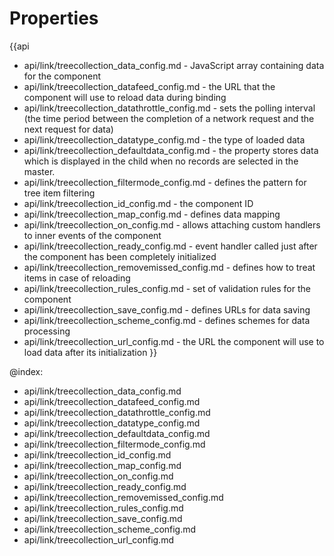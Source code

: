 Properties
==========

{{api
- api/link/treecollection_data_config.md - JavaScript array containing data for the component
- api/link/treecollection_datafeed_config.md - the URL that the component will use to reload data during binding
- api/link/treecollection_datathrottle_config.md - sets the polling interval (the time period between the completion of a network request and the next request for data)
- api/link/treecollection_datatype_config.md - the type of loaded data
- api/link/treecollection_defaultdata_config.md - the property stores data which is displayed in the child when no records are selected in the  master.
- api/link/treecollection_filtermode_config.md - defines the pattern for tree item filtering
- api/link/treecollection_id_config.md - the component ID
- api/link/treecollection_map_config.md - defines data mapping
- api/link/treecollection_on_config.md - allows attaching custom handlers to inner events of the component
- api/link/treecollection_ready_config.md - event handler called just after the component has been completely initialized
- api/link/treecollection_removemissed_config.md - defines how to treat items in case of reloading
- api/link/treecollection_rules_config.md - set of validation rules for the component
- api/link/treecollection_save_config.md - defines URLs for data saving
- api/link/treecollection_scheme_config.md - defines schemes for data processing
- api/link/treecollection_url_config.md - the URL the component will use to load data after its initialization
}}

@index:
- api/link/treecollection_data_config.md
- api/link/treecollection_datafeed_config.md
- api/link/treecollection_datathrottle_config.md
- api/link/treecollection_datatype_config.md
- api/link/treecollection_defaultdata_config.md
- api/link/treecollection_filtermode_config.md
- api/link/treecollection_id_config.md
- api/link/treecollection_map_config.md
- api/link/treecollection_on_config.md
- api/link/treecollection_ready_config.md
- api/link/treecollection_removemissed_config.md
- api/link/treecollection_rules_config.md
- api/link/treecollection_save_config.md
- api/link/treecollection_scheme_config.md
- api/link/treecollection_url_config.md

